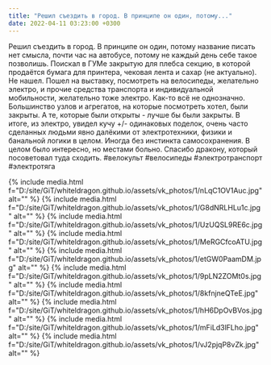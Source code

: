 ```yaml
---
title: "Решил съездить в город. В принципе он один, потому..."
date: 2022-04-11 03:23:00 +0300
---
```


Решил съездить в город. В принципе он один, потому название писать нет смысла, почти час на автобусе, потому не каждый день себе такое позволишь.
Поискал в ГУМе закрытую для плебса секцию, в которой продаётся бумага для принтера, чековая лента и сахар (не актуально). Не нашел.
Пошел на выставку, посмотреть на велосипеды, желательно электро, и прочие средства транспорта и индивидуальной мобильности, желательно тоже электро.
Как-то всё не однозначно. Большинство узлов и агрегатов, на которые посмотреть хотел, были закрыты. А те, которые были открыты - лучше бы были закрыты. В итоге, из электро, увидел кучу +/- одинаковых поделок, очень часто сделанных людьми явно далёкими от электротехники, физики и банальной логики в целом. Иногда без инстинкта самосохранения. В целом было интересно, но местами больно. Спасибо дракону, который посоветовал туда сходить.
#велокульт #велосипеды #электротранспорт #электротяга


{% include media.html f="D:/site/GiT/whiteldragon.github.io/assets/vk_photos/1/nLqC1OV1Auc.jpg" alt="" %}
{% include media.html f="D:/site/GiT/whiteldragon.github.io/assets/vk_photos/1/G8dNRLHLu1c.jpg" alt="" %}
{% include media.html f="D:/site/GiT/whiteldragon.github.io/assets/vk_photos/1/UzUQSL9RE6c.jpg" alt="" %}
{% include media.html f="D:/site/GiT/whiteldragon.github.io/assets/vk_photos/1/MeRGCfcoATU.jpg" alt="" %}
{% include media.html f="D:/site/GiT/whiteldragon.github.io/assets/vk_photos/1/etGW0PaamDM.jpg" alt="" %}
{% include media.html f="D:/site/GiT/whiteldragon.github.io/assets/vk_photos/1/9pLN2ZOMt0s.jpg" alt="" %}
{% include media.html f="D:/site/GiT/whiteldragon.github.io/assets/vk_photos/1/8kfnjneQTeE.jpg" alt="" %}
{% include media.html f="D:/site/GiT/whiteldragon.github.io/assets/vk_photos/1/hH6DpOvBVos.jpg" alt="" %}
{% include media.html f="D:/site/GiT/whiteldragon.github.io/assets/vk_photos/1/mFiLd3lFLho.jpg" alt="" %}
{% include media.html f="D:/site/GiT/whiteldragon.github.io/assets/vk_photos/1/vJ2pjqP8vZk.jpg" alt="" %}
